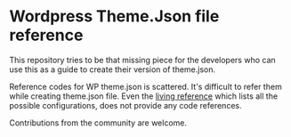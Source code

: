 # Wordpress Theme.Json file reference

This repository tries to be that missing piece for the developers who can use this as a guide to create their version of theme.json.

Reference codes for WP theme.json is scattered. It's difficult to refer them while creating theme.json file. Even the <a href="https://developer.wordpress.org/block-editor/reference-guides/theme-json-reference/theme-json-living/" target="_blank">living reference</a> which lists all the possible configurations, does not provide any code references.

Contributions from the community are welcome.
